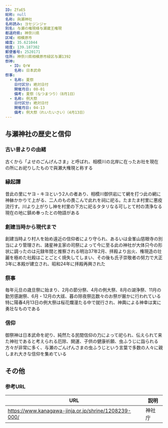 ```yaml
---
ID: ZfaE5
総称: null
名称: 與瀬神社
名称読み: ヨセジンジャ
別名: 与瀬の権現様与瀬蔵王権現
都道府県: 神奈川県
区域: 相模原市
緯度: 35.621044
経度: 139.187302
郵便番号: 2520171
住所: 神奈川県相模原市緑区与瀬1392
祭神:
  - ID: QrW
    名称: 日本武命
祭事:
  - 名称: 夏祭
    日付区分: 絶対日付
    開催月日: 08-01
    備考: 夏祭（なつまつり）（8月1日）
  - 名称: 例大祭
    日付区分: 絶対日付
    開催月日: 04-13
    備考: 例大祭（れいたいさい）（4月13日）
---
```


## 与瀬神社の歴史と信仰

### 古い昔よりの由緒

古くから「よせのごんげんさま」と呼ばれ、相模川の北岸に在ったお社を現在の所にお祀りしたもので與瀬大権現と称する

### 縁起譚

昔此の里にヤヨ・キヨという2人の者あり、相模川御供岩にて網を打つ此の網に神躰かかりて上がる、二人のもの畏こんで此れを祠に祀る。たまたま村里に悪疫流行す。川より上がりし神を村里の下方に祀るタタリなる可しとて村の清浄なる現在の地に鎮め奉ったとの物語がある

### 創建当時から現代まで

創建当時より村人を始め遠近の信仰者により守られ、あるいは金峯山慈眼寺の別当により管理され、諸星神主家の司祭によって今に至る此の神社が大体只今の形状に調ったのは元録年間と推察される明治37年2月、拝殿より出火、権現造の壮麗を極めた社殿はことごとく焼失してしまい、その後も氏子崇敬者の努力で大正3年に本殿が建立され、昭和24年に拝殿再興された

### 祭事

毎年元旦の歳旦祭に始まり、2月の節分祭、4月の例大祭、8月の湖浄祭、11月の勤労感謝祭、6月・12月の大祓、暮の除夜祭迄数々のお祭が厳かに行われている特に陽春4月13日の例大祭は桜花爛漫たる中で就行され、神輿による神幸は実に勇壮なものである

### 信仰

御祭神は日本武命を祀り、純然たる民間信仰の力によって祀られ、伝えられて来た神社であると考えられる厄除、開運、子供の健康祈願、虫ふうじに詣られる方々が非常に多く、与瀬のごんげんさまの虫ふうじという言葉で多数の人々に親しまれ大きな信仰を集めている

## その他

### 参考URL

| URL                                                  | 説明   |
| ---------------------------------------------------- | ------ |
| https://www.kanagawa-jinja.or.jp/shrine/1208239-000/ | 神社庁 |

